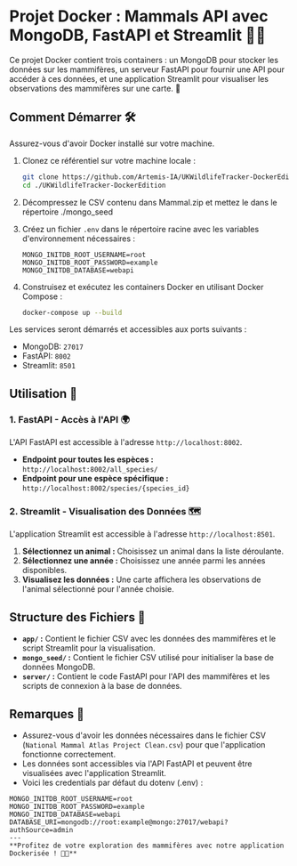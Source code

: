 # Projet Docker : Mammals API avec MongoDB, FastAPI et Streamlit 🐾🐬


Ce projet Docker contient trois containers : un MongoDB pour stocker les données sur les mammifères, un serveur FastAPI pour fournir une API pour accéder à ces données, et une application Streamlit pour visualiser les observations des mammifères sur une carte. 🚀

## Comment Démarrer 🛠️

Assurez-vous d'avoir Docker installé sur votre machine.

1. Clonez ce référentiel sur votre machine locale :
    ```bash
    git clone https://github.com/Artemis-IA/UKWildlifeTracker-DockerEdition.git
    cd ./UKWildlifeTracker-DockerEdition
    ```
2. Décompressez le CSV contenu dans Mammal.zip et mettez le dans le répertoire ./mongo_seed


4. Créez un fichier `.env` dans le répertoire racine avec les variables d'environnement nécessaires :
    ```plaintext
    MONGO_INITDB_ROOT_USERNAME=root
    MONGO_INITDB_ROOT_PASSWORD=example
    MONGO_INITDB_DATABASE=webapi
    ```

5. Construisez et exécutez les containers Docker en utilisant Docker Compose :
    ```bash
    docker-compose up --build
    ```

Les services seront démarrés et accessibles aux ports suivants :
- MongoDB: `27017`
- FastAPI: `8002`
- Streamlit: `8501`

## Utilisation 🚀

### 1. FastAPI - Accès à l'API 🌍

L'API FastAPI est accessible à l'adresse `http://localhost:8002`.

- **Endpoint pour toutes les espèces :** `http://localhost:8002/all_species/`
- **Endpoint pour une espèce spécifique :** `http://localhost:8002/species/{species_id}`

### 2. Streamlit - Visualisation des Données 🗺️

L'application Streamlit est accessible à l'adresse `http://localhost:8501`.

1. **Sélectionnez un animal :** Choisissez un animal dans la liste déroulante.
2. **Sélectionnez une année :** Choisissez une année parmi les années disponibles.
3. **Visualisez les données :** Une carte affichera les observations de l'animal sélectionné pour l'année choisie.

## Structure des Fichiers 📂

- **`app/` :** Contient le fichier CSV avec les données des mammifères et le script Streamlit pour la visualisation.
- **`mongo_seed/` :** Contient le fichier CSV utilisé pour initialiser la base de données MongoDB.
- **`server/` :** Contient le code FastAPI pour l'API des mammifères et les scripts de connexion à la base de données.

## Remarques 📝

- Assurez-vous d'avoir les données nécessaires dans le fichier CSV (`National Mammal Atlas Project Clean.csv`) pour que l'application fonctionne correctement.
- Les données sont accessibles via l'API FastAPI et peuvent être visualisées avec l'application Streamlit.
- Voici les credentials par défaut du dotenv (.env) :
```env
MONGO_INITDB_ROOT_USERNAME=root
MONGO_INITDB_ROOT_PASSWORD=example
MONGO_INITDB_DATABASE=webapi
DATABASE_URI=mongodb://root:example@mongo:27017/webapi?authSource=admin
---
**Profitez de votre exploration des mammifères avec notre application Dockerisée ! 🐾✨**

